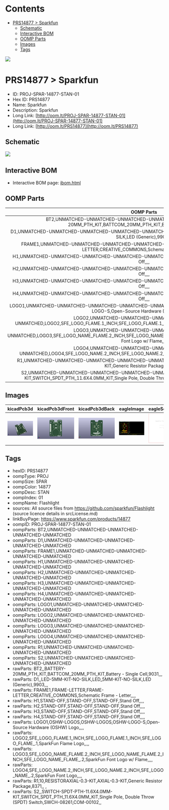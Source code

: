 



Contents
========

* [PRS14877 > Sparkfun](#prs14877--sparkfun)
	* [Schematic](#schematic)
	* [Interactive BOM](#interactive-bom)
	* [OOMP Parts](#oomp-parts)
	* [Images](#images)
	* [Tags](#tags)
  
![][im]
# PRS14877 > Sparkfun

- ID: PROJ-SPAR-14877-STAN-01
- Hex ID: PRS14877
- Name: Sparkfun
- Description: Sparkfun
- Long Link: [http://oom.lt/PROJ-SPAR-14877-STAN-01](http://oom.lt/PROJ-SPAR-14877-STAN-01)
- Long Link: [http://oom.lt/PRS14877](http://oom.lt/PRS14877)

## Schematic
  
![][schem]
## Interactive BOM

- Interactive BOM page: [ibom.html](https://htmlpreview.github.io/?https://github.com/oomlout/oomlout_OOMP_projects/blob/main/PROJ-SPAR-14877-STAN-01/kicad/bom/ibom.html)

## OOMP Parts
  

|OOMP Parts|
| :---: |
|BT2,UNMATCHED-UNMATCHED-UNMATCHED-UNMATCHED-UNMATCHED,BT2,,BATTERY-20MM_PTH_KIT,BATTCOM_20MM_PTH_KIT,Battery - Single Cell,9031,,,|
|D1,UNMATCHED-UNMATCHED-UNMATCHED-UNMATCHED-UNMATCHED,D1,,LED-5MM-KIT-NO-SILK,LED_5MM-KIT-NO-SILK,LED (Generic),9903,,,|
|FRAME1,UNMATCHED-UNMATCHED-UNMATCHED-UNMATCHED-UNMATCHED,FRAME1,FRAME-LETTER,FRAME-LETTER,CREATIVE_COMMONS,Schematic Frame - Letter,,,,|
|H1,UNMATCHED-UNMATCHED-UNMATCHED-UNMATCHED-UNMATCHED,H1,STAND-OFF,STAND-OFF,STAND-OFF,Stand Off,,,,|
|H2,UNMATCHED-UNMATCHED-UNMATCHED-UNMATCHED-UNMATCHED,H2,STAND-OFF,STAND-OFF,STAND-OFF,Stand Off,,,,|
|H3,UNMATCHED-UNMATCHED-UNMATCHED-UNMATCHED-UNMATCHED,H3,STAND-OFF,STAND-OFF,STAND-OFF,Stand Off,,,,|
|H4,UNMATCHED-UNMATCHED-UNMATCHED-UNMATCHED-UNMATCHED,H4,STAND-OFF,STAND-OFF,STAND-OFF,Stand Off,,,,|
|LOGO1,UNMATCHED-UNMATCHED-UNMATCHED-UNMATCHED-UNMATCHED,LOGO1,OSHW-LOGOS,OSHW-LOGOS,OSHW-LOGO-S,Open-Source Hardware (OSHW) Logo,,,,|
|LOGO2,UNMATCHED-UNMATCHED-UNMATCHED-UNMATCHED-UNMATCHED,LOGO2,SFE_LOGO_FLAME.1_INCH,SFE_LOGO_FLAME.1_INCH,SFE_LOGO_FLAME_.1,SparkFun Flame Logo,,,,|
|LOGO3,UNMATCHED-UNMATCHED-UNMATCHED-UNMATCHED-UNMATCHED,LOGO3,SFE_LOGO_NAME_FLAME.2_INCH,SFE_LOGO_NAME_FLAME.2_INCH,SFE_LOGO_NAME_FLAME_.2,SparkFun Font Logo w/ Flame,,,,|
|LOGO4,UNMATCHED-UNMATCHED-UNMATCHED-UNMATCHED-UNMATCHED,LOGO4,SFE_LOGO_NAME.2_INCH,SFE_LOGO_NAME.2_INCH,SFE_LOGO_NAME_.2,SparkFun Font Logo,,,,|
|R1,UNMATCHED-UNMATCHED-UNMATCHED-UNMATCHED-UNMATCHED,R1,10,RESISTORAXIAL-0.3-KIT,AXIAL-0.3-KIT,Generic Resistor Package,8371,, ,|
|S2,UNMATCHED-UNMATCHED-UNMATCHED-UNMATCHED-UNMATCHED,S2,,SWITCH-SPDT-PTH-11.6X4.0MM-KIT,SWITCH_SPDT_PTH_11.6X4.0MM_KIT,Single Pole, Double Throw (SPDT) Switch,SWCH-08261,COM-00102,,|

## Images
  
  

|kicadPcb3d|kicadPcb3dFront|kicadPcb3dBack|eagleImage|eagleSchemImage|
| :---: | :---: | :---: | :---: | :---: |
|[![kicadPcb3d](kicadPcb3d_140.png)](kicadPcb3d.png)|[![kicadPcb3dFront](kicadPcb3dFront_140.png)](kicadPcb3dFront.png)|[![kicadPcb3dBack](kicadPcb3dBack_140.png)](kicadPcb3dBack.png)|[![eagleImage](eagleImage_140.png)](eagleImage.png)|[![eagleSchemImage](eagleSchemImage_140.png)](eagleSchemImage.png)|

## Tags

- hexID: PRS14877
- oompType: PROJ
- oompSize: SPAR
- oompColor: 14877
- oompDesc: STAN
- oompIndex: 01
- oompName: Flashlight
- sources: All source files from https://github.com/sparkfun/Flashlight (source licence details in srcLicense.md)
- linkBuyPage: https://www.sparkfun.com/products/14877
- oompID: PROJ-SPAR-14877-STAN-01
- oompParts: BT2,UNMATCHED-UNMATCHED-UNMATCHED-UNMATCHED-UNMATCHED
- oompParts: D1,UNMATCHED-UNMATCHED-UNMATCHED-UNMATCHED-UNMATCHED
- oompParts: FRAME1,UNMATCHED-UNMATCHED-UNMATCHED-UNMATCHED-UNMATCHED
- oompParts: H1,UNMATCHED-UNMATCHED-UNMATCHED-UNMATCHED-UNMATCHED
- oompParts: H2,UNMATCHED-UNMATCHED-UNMATCHED-UNMATCHED-UNMATCHED
- oompParts: H3,UNMATCHED-UNMATCHED-UNMATCHED-UNMATCHED-UNMATCHED
- oompParts: H4,UNMATCHED-UNMATCHED-UNMATCHED-UNMATCHED-UNMATCHED
- oompParts: LOGO1,UNMATCHED-UNMATCHED-UNMATCHED-UNMATCHED-UNMATCHED
- oompParts: LOGO2,UNMATCHED-UNMATCHED-UNMATCHED-UNMATCHED-UNMATCHED
- oompParts: LOGO3,UNMATCHED-UNMATCHED-UNMATCHED-UNMATCHED-UNMATCHED
- oompParts: LOGO4,UNMATCHED-UNMATCHED-UNMATCHED-UNMATCHED-UNMATCHED
- oompParts: R1,UNMATCHED-UNMATCHED-UNMATCHED-UNMATCHED-UNMATCHED
- oompParts: S2,UNMATCHED-UNMATCHED-UNMATCHED-UNMATCHED-UNMATCHED
- rawParts: BT2,,BATTERY-20MM_PTH_KIT,BATTCOM_20MM_PTH_KIT,Battery - Single Cell,9031,,,
- rawParts: D1,,LED-5MM-KIT-NO-SILK,LED_5MM-KIT-NO-SILK,LED (Generic),9903,,,
- rawParts: FRAME1,FRAME-LETTER,FRAME-LETTER,CREATIVE_COMMONS,Schematic Frame - Letter,,,,
- rawParts: H1,STAND-OFF,STAND-OFF,STAND-OFF,Stand Off,,,,
- rawParts: H2,STAND-OFF,STAND-OFF,STAND-OFF,Stand Off,,,,
- rawParts: H3,STAND-OFF,STAND-OFF,STAND-OFF,Stand Off,,,,
- rawParts: H4,STAND-OFF,STAND-OFF,STAND-OFF,Stand Off,,,,
- rawParts: LOGO1,OSHW-LOGOS,OSHW-LOGOS,OSHW-LOGO-S,Open-Source Hardware (OSHW) Logo,,,,
- rawParts: LOGO2,SFE_LOGO_FLAME.1_INCH,SFE_LOGO_FLAME.1_INCH,SFE_LOGO_FLAME_.1,SparkFun Flame Logo,,,,
- rawParts: LOGO3,SFE_LOGO_NAME_FLAME.2_INCH,SFE_LOGO_NAME_FLAME.2_INCH,SFE_LOGO_NAME_FLAME_.2,SparkFun Font Logo w/ Flame,,,,
- rawParts: LOGO4,SFE_LOGO_NAME.2_INCH,SFE_LOGO_NAME.2_INCH,SFE_LOGO_NAME_.2,SparkFun Font Logo,,,,
- rawParts: R1,10,RESISTORAXIAL-0.3-KIT,AXIAL-0.3-KIT,Generic Resistor Package,8371,, ,
- rawParts: S2,,SWITCH-SPDT-PTH-11.6X4.0MM-KIT,SWITCH_SPDT_PTH_11.6X4.0MM_KIT,Single Pole, Double Throw (SPDT) Switch,SWCH-08261,COM-00102,,



[im]: kicadPcb3d_450.png
[schem]: eagleSchemImage.png
